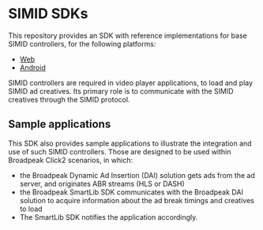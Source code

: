 # SIMID SDKs

This repository provides an SDK with reference implementations for base SIMID controllers, for the following platforms:

- [Web](web/controller/README.md)
- [Android](android/controller/README.md)

SIMID controllers are required in video player applications, to load and play SIMID ad creatives. Its primary role is to communicate with the SIMID creatives through the SIMID protocol.

## Sample applications

This SDK also provides sample applications to illustrate the integration and use of such SIMID controllers. Those are designed to be used within Broadpeak Click2 scenarios, in which:
- the Broadpeak Dynamic Ad Insertion (DAI) solution gets ads from the ad server, and originates ABR streams (HLS or DASH)
- the Broadpeak SmartLib SDK communicates with the Broadpeak DAI solution to acquire information about the ad break timings and creatives to load
- The SmartLib SDK notifies the application accordingly.
